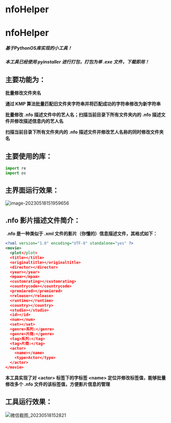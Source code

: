 # nfoHelper
# nfoHelper

##### 基于PythonOS库实现的小工具！

##### 本工具已经使用 pyinstaller 进行打包，打包为单 .exe 文件，下载即用！



## 主要功能为：

**批量修改文件夹名**

**通过 KMP 算法批量匹配旧文件夹字符串并将匹配成功的字符串修改为新字符串**

**批量修改 .nfo 描述文件中的艺人名；扫描当前目录下所有文件夹内的 .nfo 描述文件并修改描述信息内的艺人名**

**扫描当前目录下所有文件夹内的 .nfo 描述文件并修改艺人名称的同时修改文件夹名**



## 主要使用的库：

```python
import re
import os
```



## 主界面运行效果：

![image-20230518151959656](https://s2.xptou.com/2023/05/18/6465d3c18f62c.png)



## .nfo 影片描述文件简介：

​		**.nfo 是一种类似于 .xml 文件的影片（你懂的）信息描述文件，其格式如下：**

```xml
<?xml version="1.0" encoding="UTF-8" standalone="yes" ?>
<movie>
  <plot</plot>
  <title></title>
  <originaltitle></originaltitle>
  <director></director>
  <year></year>
  <mpaa></mpaa>
  <customrating></customrating>
  <countrycode></countrycode>
  <premiered></premiered>
  <release></release>
  <runtime></runtime>
  <country></country>
  <studio></studio>
  <id></id>
  <num></num>
  <set></set>
  <genre>系列:</genre>
  <genre>片商:</genre>
  <tag>系列:</tag>
  <tag>片商:</tag>
  <actor>
    <name></name>
    <type>Actor</type>
  </actor>
</movie>
```

**本工具实现了对 \<actor> 标签下的字标签 \<name> 定位并修改标签值，能够批量修改多个 .nfo 文件的该标签值，方便影片信息的管理**



## 工具运行效果：

![微信截图_20230518152821](https://s2.xptou.com/2023/05/18/6465d3bf2502f.png)
